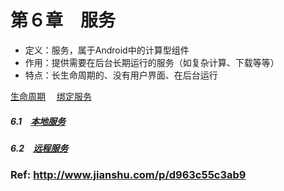 # 第６章　服务　
- 定义：服务，属于Android中的计算型组件
- 作用：提供需要在后台长期运行的服务（如复杂计算、下载等等）
- 特点：长生命周期的、没有用户界面、在后台运行


[生命周期](https://github.com/HBU/AndroidDemo/tree/master/chapter06/ServiceTest)　
[绑定服务](https://github.com/HBU/AndroidDemo/blob/master/chapter06/ServiceBind/ReadMe.md)
##### 6.1　[本地服务](https://github.com/HBU/AndroidDemo/tree/master/chapter06/PlayMedia)　
##### 6.2　[远程服务](https://github.com/HBU/AndroidDemo/tree/master/chapter06/remote_service)


### Ref: http://www.jianshu.com/p/d963c55c3ab9
